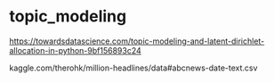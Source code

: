 # topic_modeling

https://towardsdatascience.com/topic-modeling-and-latent-dirichlet-allocation-in-python-9bf156893c24

kaggle.com/therohk/million-headlines/data#abcnews-date-text.csv
